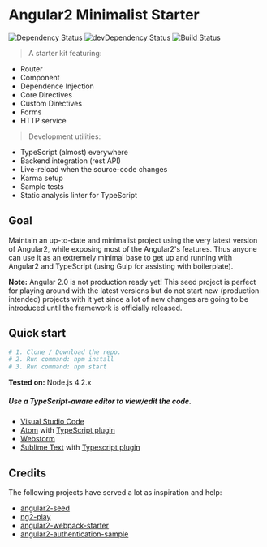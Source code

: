 # Angular2 Minimalist Starter

[![Dependency Status](https://david-dm.org/rogerpadilla/angular2-minimalist-starter.svg)](https://david-dm.org/rogerpadilla/angular2-minimalist-starter)
[![devDependency Status](https://david-dm.org/rogerpadilla/angular2-minimalist-starter/dev-status.svg)](https://david-dm.org/rogerpadilla/angular2-minimalist-starter#info=devDependencies)
[![Build Status](https://travis-ci.org/rogerpadilla/angular2-minimalist-starter.svg?branch=master)](https://travis-ci.org/rogerpadilla/angular2-minimalist-starter)

> A starter kit featuring:
* Router
* Component
* Dependence Injection
* Core Directives
* Custom Directives
* Forms
* HTTP service

> Development utilities:
* TypeScript (almost) everywhere
* Backend integration (rest API)
* Live-reload when the source-code changes
* Karma setup
* Sample tests
* Static analysis linter for TypeScript

## Goal
Maintain an up-to-date and minimalist project using the very latest version of Angular2, while exposing most of the Angular2's features. Thus anyone can use it as an extremely minimal base to get up and running with Angular2 and TypeScript (using Gulp for assisting with boilerplate).

**Note:** Angular 2.0 is not production ready yet! This seed project is perfect for playing around with the latest versions but do not start new (production intended) projects with it yet since a lot of new changes are going to be introduced until the framework is officially released.

## Quick start
```bash
# 1. Clone / Download the repo.
# 2. Run command: npm install
# 3. Run command: npm start
```
**Tested on:** Node.js 4.2.x

##### Use a TypeScript-aware editor to view/edit the code.
* [Visual Studio Code](https://code.visualstudio.com/)
* [Atom](https://atom.io/) with [TypeScript plugin](https://atom.io/packages/atom-typescript)
* [Webstorm](https://www.jetbrains.com/webstorm/download/)
* [Sublime Text](http://www.sublimetext.com) with [Typescript plugin](https://github.com/Microsoft/Typescript-Sublime-plugin#installation)

## Credits
The following projects have served a lot as inspiration and help:
- [angular2-seed](https://github.com/rogerpadilla/angular2-minimalist-starter)
- [ng2-play](https://github.com/pkozlowski-opensource/ng2-play)
- [angular2-webpack-starter](https://github.com/angular-class/angular2-webpack-starter)
- [angular2-authentication-sample](https://github.com/auth0/angular2-authentication-sample)
